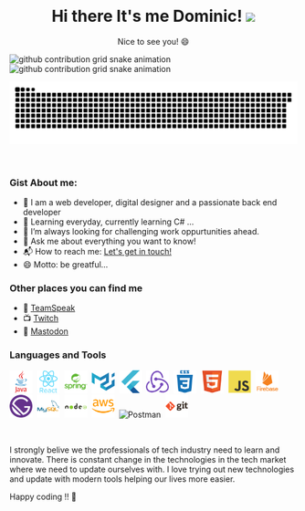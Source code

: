 <p align="center"><img src="https://komarev.com/ghpvc/?username=davokin&style=flat-square&color=blue" alt=""></p>

<h1 align="center">Hi there It's me Dominic! <img src="https://media.giphy.com/media/hvRJCLFzcasrR4ia7z/giphy.gif" width="25px"></h1>
<p align="center">Nice to see you! 😄</p>

![github contribution grid snake animation]([https://raw.githubusercontent.com/davokin/davokin/output/github-contribution-grid-snake-dark.svg#gh-dark-mode-only)
![github contribution grid snake animation]([https://raw.githubusercontent.com/davokin/davokin/output/github-contribution-grid-snake.svg#gh-light-mode-only)

![Contribution snake](https://github.com/Davokin/Davokin/blob/output/github-contribution-grid-snake.svg)

<!-- Header picture -->
<!-- <p align="center"><img src="https://media.giphy.com/media/NHvv0Bo3oGq1eTBDd1/giphy.gif" width="400" height="200"  /></p> -->
<!-- <p align="center"><img src="https://media.giphy.com/media/26tn33aiTi1jkl6H6/giphy.gif" width="400" height="200"  /></p> -->
<!-- <p align="center"><img src="https://media.giphy.com/media/C4ocyh1QZi6dNOwJ4X/giphy.gif" width="400" height="200"  /></p> -->

</br>

### Gist About me:

- 🎤 I am a web developer, digital designer and a passionate back end developer
- 🌱 Learning everyday, currently learning C# ...
- 🌋 I’m always looking for challenging work oppurtunities ahead.
- 💬 Ask me about everything you want to know!
- 📬 How to reach me: <a href="mailto:dominic@felber.ink">Let's get in touch!</a>
- 😄 Motto: be greatful...

### Other places you can find me 

- 🎤 <a href="https://invite.teamspeak.com/ts3.felber.ink/">TeamSpeak</a>
- 📺 <a href="https://twitch.tv/d3vop3r4t0r">Twitch</a>
- 🐘 <a href="https://troet.cafe/@davokin">Mastodon</a>

### Languages and Tools

<p>
<img src="https://github.com/devicons/devicon/blob/master/icons/java/java-original-wordmark.svg" title="Java" alt="Java" width="40" height="40"/>&nbsp;
<img src="https://github.com/devicons/devicon/blob/master/icons/react/react-original-wordmark.svg" title="React" alt="React" width="40" height="40"/>&nbsp;
<img src="https://github.com/devicons/devicon/blob/master/icons/spring/spring-original-wordmark.svg" title="Spring" alt="Spring" width="40" height="40"/>&nbsp;
<img src="https://github.com/devicons/devicon/blob/master/icons/materialui/materialui-original.svg" title="Material UI" alt="Material UI" width="40" height="40"/>&nbsp;
<img src="https://github.com/devicons/devicon/blob/master/icons/flutter/flutter-original.svg" title="Flutter" alt="Flutter" width="40" height="40"/>&nbsp;
<img src="https://github.com/devicons/devicon/blob/master/icons/redux/redux-original.svg" title="Redux" alt="Redux " width="40" height="40"/>&nbsp;
<img src="https://github.com/devicons/devicon/blob/master/icons/css3/css3-plain-wordmark.svg"  title="CSS3" alt="CSS" width="40" height="40"/>&nbsp;
<img src="https://github.com/devicons/devicon/blob/master/icons/html5/html5-original.svg" title="HTML5" alt="HTML" width="40" height="40"/>&nbsp;
<img src="https://github.com/devicons/devicon/blob/master/icons/javascript/javascript-original.svg" title="JavaScript" alt="JavaScript" width="40" height="40"/>&nbsp;
<img src="https://github.com/devicons/devicon/blob/master/icons/firebase/firebase-plain-wordmark.svg" title="Firebase" alt="Firebase" width="40" height="40"/>&nbsp;
<img src="https://github.com/devicons/devicon/blob/master/icons/gatsby/gatsby-original.svg" title="Gatsby"  alt="Gatsby" width="40" height="40"/>&nbsp;
<img src="https://github.com/devicons/devicon/blob/master/icons/mysql/mysql-original-wordmark.svg" title="MySQL"  alt="MySQL" width="40" height="40"/>&nbsp;
<img src="https://github.com/devicons/devicon/blob/master/icons/nodejs/nodejs-original-wordmark.svg" title="NodeJS" alt="NodeJS" width="40" height="40"/>&nbsp;
<img src="https://github.com/devicons/devicon/blob/master/icons/amazonwebservices/amazonwebservices-plain-wordmark.svg" title="AWS" alt="AWS" width="40" height="40"/>&nbsp;
<img src="https://www.vectorlogo.zone/logos/getpostman/getpostman-icon.svg" title="Postman"  alt="Postman" width="40" height="40"/>&nbsp;
<img src="https://github.com/devicons/devicon/blob/master/icons/git/git-original-wordmark.svg" title="Git" **alt="Git" width="40" height="40"/>&nbsp;
</p>

</br>

I strongly belive we the professionals of tech industry need to learn and innovate. There is constant change in the technologies in the tech market where we need to update ourselves with. I love trying out new technologies and update with modern tools helping our lives more easier.

Happy coding !! 👋
